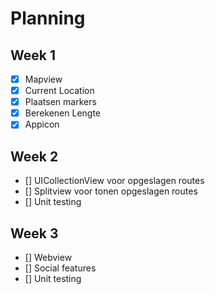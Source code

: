 # Planning 

## Week 1 
- [X] Mapview
- [X] Current Location
- [X] Plaatsen markers
- [X] Berekenen Lengte
- [X] Appicon

## Week 2 
- [] UICollectionView voor opgeslagen routes
- [] Splitview voor tonen opgeslagen routes
- [] Unit testing

## Week 3

- [] Webview
- [] Social features
- [] Unit testing